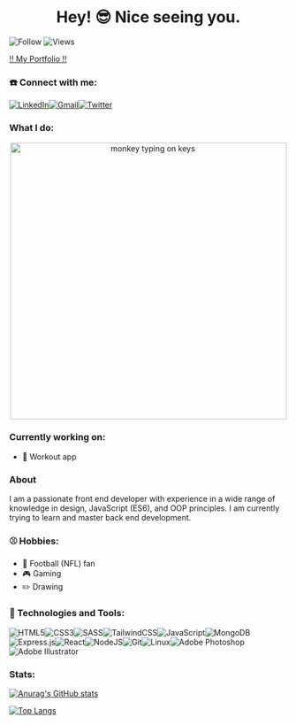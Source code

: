 <h1 align="center">Hey! 😎 Nice seeing you.</h1>

![Follow](https://img.shields.io/github/followers/nathankim137311.svg?style=social&label=Follow&maxAge=2592000) ![Views](https://komarev.com/ghpvc/?username=nathankim137311&label=Profile%20views&color=0e75b6&style=flat&label=Eyeballs)

<a href="https://nathankim.dev/" target="_blank" >‼️ My Portfolio ‼️</a>

<h3>☎️ Connect with me:</h3>

[![LinkedIn](https://img.shields.io/badge/LinkedIn-0077B5?style=for-the-badge&logo=linkedin&logoColor=white)](https://www.linkedin.com/in/nathan-kim-826a25230/)[![Gmail](https://img.shields.io/badge/Gmail-D14836?style=for-the-badge&logo=gmail&logoColor=white)](nathankim137311@gmail.com)[![Twitter](https://img.shields.io/badge/Twitter-1DA1F2?style=for-the-badge&logo=twitter&logoColor=white)](https://twitter.com/underdawg347)

<h3>What I do:</h3>
<p align="center">
  <img src="https://media.giphy.com/media/1229mlttgo8aR2/giphy.gif" alt="monkey typing on keys" width="500" />
</p>

<h3>Currently working on:</h3>

* 💪 Workout app

<h3>About</h3>
<p align="left">I am a passionate front end developer with experience in a wide range of knowledge in design, JavaScript (ES6), and OOP principles. I am currently trying to learn and master back end development.</p>

<h3>⚾ Hobbies:</h3>

* 🏈 Football (NFL) fan
* 🎮 Gaming
* ✏️ Drawing

<h3 align="left">🔧 Technologies and Tools:</h3>

![HTML5](https://img.shields.io/badge/html5-%23E34F26.svg?style=for-the-badge&logo=html5&logoColor=white)![CSS3](https://img.shields.io/badge/css3-%231572B6.svg?style=for-the-badge&logo=css3&logoColor=white)![SASS](https://img.shields.io/badge/SASS-hotpink.svg?style=for-the-badge&logo=SASS&logoColor=white)![TailwindCSS](https://img.shields.io/badge/tailwindcss-%2338B2AC.svg?style=for-the-badge&logo=tailwind-css&logoColor=white)![JavaScript](https://img.shields.io/badge/javascript-%23323330.svg?style=for-the-badge&logo=javascript&logoColor=%23F7DF1E)![MongoDB](https://img.shields.io/badge/MongoDB-%234ea94b.svg?style=for-the-badge&logo=mongodb&logoColor=white)![Express.js](https://img.shields.io/badge/express.js-%23404d59.svg?style=for-the-badge&logo=express&logoColor=%2361DAFB)![React](https://img.shields.io/badge/react-%2320232a.svg?style=for-the-badge&logo=react&logoColor=%2361DAFB)![NodeJS](https://img.shields.io/badge/node.js-6DA55F?style=for-the-badge&logo=node.js&logoColor=white)![Git](https://img.shields.io/badge/git-%23F05033.svg?style=for-the-badge&logo=git&logoColor=white)![Linux](https://img.shields.io/badge/Linux-FCC624?style=for-the-badge&logo=linux&logoColor=black)![Adobe Photoshop](https://img.shields.io/badge/adobe%20photoshop-%2331A8FF.svg?style=for-the-badge&logo=adobe%20photoshop&logoColor=white)![Adobe Illustrator](https://img.shields.io/badge/adobe%20illustrator-%23FF9A00.svg?style=for-the-badge&logo=adobe%20illustrator&logoColor=white)

<h3>Stats:</h3>

[![Anurag's GitHub stats](https://github-readme-stats.vercel.app/api?username=nathankim137311&show_icons=true&theme=github_dark)](https://github.com/anuraghazra/github-readme-stats)

[![Top Langs](https://github-readme-stats.vercel.app/api/top-langs/?username=nathankim137311&layout=compact&theme=github_dark)](https://github.com/anuraghazra/github-readme-stats)
